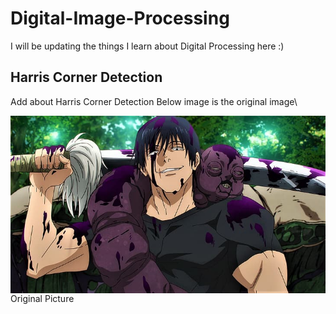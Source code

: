 # Digital-Image-Processing
I will be updating the things I learn about Digital Processing here :)

## Harris Corner Detection
Add about Harris Corner Detection
Below image is the original image\


<img src="Images/toji.jpg" alt="Original Image" style="float: left; margin-right: 10px;" />
Original Picture
